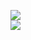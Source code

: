 [![](https://img.shields.io/badge/Made%20With-Github%20Spray-lightgrey.svg?style=for-the-badge&logo=github)](https://github.com/Annihil/github-spray#5434)  
[![](https://i.imgur.com/2DrTn0Z.gif)](https://github.com/Annihil/github-spray)